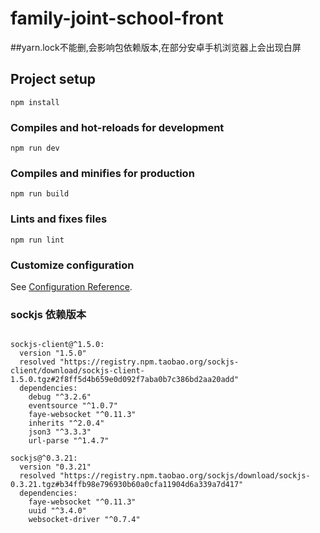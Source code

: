 # family-joint-school-front

##yarn.lock不能删,会影响包依赖版本,在部分安卓手机浏览器上会出现白屏

## Project setup
```
npm install
```

### Compiles and hot-reloads for development
```
npm run dev
```

### Compiles and minifies for production
```
npm run build
```

### Lints and fixes files
```
npm run lint
```

### Customize configuration
See [Configuration Reference](https://cli.vuejs.org/config/).


### sockjs 依赖版本

```

sockjs-client@^1.5.0:
  version "1.5.0"
  resolved "https://registry.npm.taobao.org/sockjs-client/download/sockjs-client-1.5.0.tgz#2f8ff5d4b659e0d092f7aba0b7c386bd2aa20add"
  dependencies:
    debug "^3.2.6"
    eventsource "^1.0.7"
    faye-websocket "^0.11.3"
    inherits "^2.0.4"
    json3 "^3.3.3"
    url-parse "^1.4.7"

sockjs@^0.3.21:
  version "0.3.21"
  resolved "https://registry.npm.taobao.org/sockjs/download/sockjs-0.3.21.tgz#b34ffb98e796930b60a0cfa11904d6a339a7d417"
  dependencies:
    faye-websocket "^0.11.3"
    uuid "^3.4.0"
    websocket-driver "^0.7.4"

```